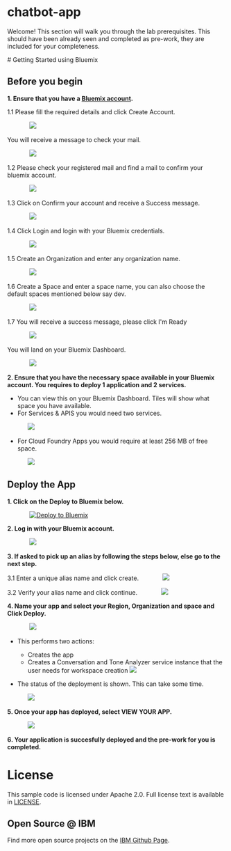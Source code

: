 # chatbot-app

Welcome! This section will walk you through the lab prerequisites. This should have been already seen and completed as pre-work, they are included for your completeness.


<a name="bluemix">
# Getting Started using Bluemix
</a>


## Before you begin

<b>1. Ensure that you have a [Bluemix account](https://console.ng.bluemix.net/registration/).</b>

  1.1 Please fill the required details and click Create Account.

  &nbsp;&nbsp;&nbsp;&nbsp;&nbsp;&nbsp;&nbsp;&nbsp;&nbsp;&nbsp;&nbsp;&nbsp; ![](readme_images/register.PNG)

   You will receive a message to check your mail.

   &nbsp;&nbsp;&nbsp;&nbsp;&nbsp;&nbsp;&nbsp;&nbsp;&nbsp;&nbsp;&nbsp;&nbsp; ![](readme_images/chkmail.PNG)

   1.2 Please check your registered mail and find a mail to confirm your bluemix account.

   &nbsp;&nbsp;&nbsp;&nbsp;&nbsp;&nbsp;&nbsp;&nbsp;&nbsp;&nbsp;&nbsp;&nbsp; ![](readme_images/mailmsg.PNG)


   1.3 Click on Confirm your account and receive a Success message.

   &nbsp;&nbsp;&nbsp;&nbsp;&nbsp;&nbsp;&nbsp;&nbsp;&nbsp;&nbsp;&nbsp;&nbsp;  ![](readme_images/success.PNG)


   1.4 Click Login and login with your Bluemix credentials.

   &nbsp;&nbsp;&nbsp;&nbsp;&nbsp;&nbsp;&nbsp;&nbsp;&nbsp;&nbsp;&nbsp;&nbsp;  ![](readme_images/logmail.PNG)
   


   1.5 Create an Organization and enter any organization name.

   &nbsp;&nbsp;&nbsp;&nbsp;&nbsp;&nbsp;&nbsp;&nbsp;&nbsp;&nbsp;&nbsp;&nbsp; ![](readme_images/orgmail1.PNG)



   1.6 Create a Space and enter a space name, you can also choose the default spaces mentioned below say dev.

   &nbsp;&nbsp;&nbsp;&nbsp;&nbsp;&nbsp;&nbsp;&nbsp;&nbsp;&nbsp;&nbsp;&nbsp; ![](readme_images/spacemail.PNG)
   


   1.7 You will receive a success message, please click I'm Ready

   &nbsp;&nbsp;&nbsp;&nbsp;&nbsp;&nbsp;&nbsp;&nbsp;&nbsp;&nbsp;&nbsp;&nbsp; ![](readme_images/summary_success.PNG)
 

 You will land on your Bluemix Dashboard.

 &nbsp;&nbsp;&nbsp;&nbsp;&nbsp;&nbsp;&nbsp;&nbsp;&nbsp;&nbsp;&nbsp;&nbsp; ![](readme_images/dashboard.PNG)



<b> 2. Ensure that you have the necessary space available in your Bluemix account. You requires to deploy 1 application and 2 services.</b>
   * You can view this on your Bluemix Dashboard. Tiles will show what space you have available.
   * For Services & APIS you would need two services.

&nbsp;&nbsp;&nbsp;&nbsp;&nbsp;&nbsp;&nbsp;&nbsp;&nbsp;&nbsp;&nbsp;&nbsp;![](readme_images/services2.PNG)

   * For Cloud Foundry Apps you would require at least 256 MB of free space.

&nbsp;&nbsp;&nbsp;&nbsp;&nbsp;&nbsp;&nbsp;&nbsp;&nbsp;&nbsp;&nbsp;&nbsp;![](readme_images/services1.PNG)

## Deploy the App

<b>1. Click on the Deploy to Bluemix below.</b>

&nbsp;&nbsp;&nbsp;&nbsp;&nbsp;&nbsp;&nbsp;&nbsp;&nbsp;&nbsp;&nbsp;&nbsp; [![Deploy to Bluemix](https://bluemix.net/deploy/button.png)](https://bluemix.net/deploy?repository=https://github.com/vikramrengarajan/gscfss-conversation-tone)

<b>2. Log in with your Bluemix account.</b>

&nbsp;&nbsp;&nbsp;&nbsp;&nbsp;&nbsp;&nbsp;&nbsp;&nbsp;&nbsp;&nbsp;&nbsp; ![](readme_images/deploy.PNG)

<b>3. If asked to pick up an alias by following the steps below, else go to the next step.</b>

3.1 Enter a unique alias name and click create.
&nbsp;&nbsp;&nbsp;&nbsp;&nbsp;&nbsp;&nbsp;&nbsp;&nbsp;&nbsp;&nbsp;&nbsp; ![](readme_images/alias.PNG)


3.2 Verify your alias name and click continue.
&nbsp;&nbsp;&nbsp;&nbsp;&nbsp;&nbsp;&nbsp;&nbsp;&nbsp;&nbsp;&nbsp;&nbsp; ![](readme_images/cont.PNG)


<b>4. Name your app and select your Region, Organization and space and Click Deploy.</b>

&nbsp;&nbsp;&nbsp;&nbsp;&nbsp;&nbsp;&nbsp;&nbsp;&nbsp;&nbsp;&nbsp;&nbsp; ![](readme_images/deploy1.PNG)


* This performs two actions:
  - Creates the app
  - Creates a Conversation and Tone Analyzer service instance that the user needs for workspace creation
  ![](readme_images/res.PNG)

* The status of the deployment is shown. This can take some time.

&nbsp;&nbsp;&nbsp;&nbsp;&nbsp;&nbsp;&nbsp;&nbsp;&nbsp;&nbsp;&nbsp;&nbsp;![](readme_images/createproject.PNG)

<b>5. Once your app has deployed, select VIEW YOUR APP.</b>

&nbsp;&nbsp;&nbsp;&nbsp;&nbsp;&nbsp;&nbsp;&nbsp;&nbsp;&nbsp;&nbsp;&nbsp;![](readme_images/viewyourapp.PNG)

<b>6. Your application is succesfully deployed and the pre-work for you is completed.</b>


# License

  This sample code is licensed under Apache 2.0.
  Full license text is available in [LICENSE](LICENSE).



## Open Source @ IBM

  Find more open source projects on the
  [IBM Github Page](http://ibm.github.io/).

